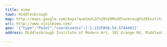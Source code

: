 ```yaml
---
title: mima
town: Middlesbrough
map: http://maps.google.com/maps?q=mima%2C%20%20Middlesbrough%20Institute%20of%20Modern%20Art%2C%20Centre%20Square%2C%20Middlesbrough%2C%20GB%2C%20TS1%202AZ
url: http://www.visitmima.com/
geo: '{"type":"Point","coordinates":[-1.2325858,54.574448]}'
address: Middlesbrough Institute of Modern Art, 102 Grange Rd, Middlesbrough TS1 2BH, UK

---
```


